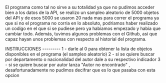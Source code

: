 El programa como tal no sirve a su totalidad ya que no pudimos acceder bien a los datos de la API, se realizo un sampleo 
aleatorio de 5000 objetos del API y de esos 5000 se usaron 20 nada mas para correr el programa ya que si no el programa no 
corria en lo absoluto, podriamos haber realizado un codigo en el que si se pudiese pero ya habiamos empezado y habia que cambiar todo.
Además, tuvimos algunos problemas con el Github, así que capaz hayan unos problemas con respecto al historial del programa.

INSTRUCCIONES --------- 
1 - darle al 0 para obtener la lista de objetos disponibles en el programa (el sampleo aleatorio) 
2 - si se quiere buscar por departamento o nacionalidad del autor dale a su respectivo indicador
3 - si se quiere buscar por autor lanza "Autor no encontrado" , desafortunadamente no pudimos decifrar que es lo que pasaba con esta opcion 
